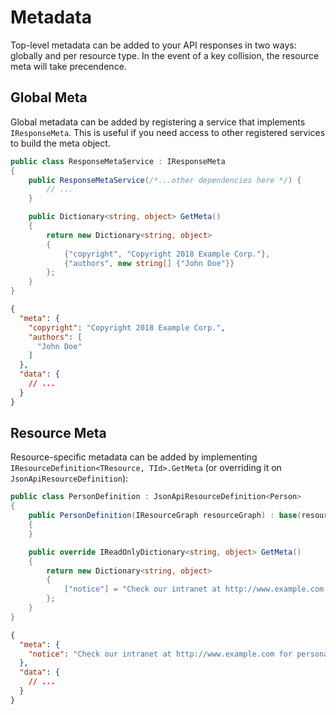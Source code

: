 # Metadata

Top-level metadata can be added to your API responses in two ways: globally and per resource type. In the event of a key collision, the resource meta will take precendence.

## Global Meta

Global metadata can be added by registering a service that implements `IResponseMeta`.
This is useful if you need access to other registered services to build the meta object.

```c#
public class ResponseMetaService : IResponseMeta
{
    public ResponseMetaService(/*...other dependencies here */) {
        // ...
    }

    public Dictionary<string, object> GetMeta()
    {
        return new Dictionary<string, object>
        {
            {"copyright", "Copyright 2018 Example Corp."},
            {"authors", new string[] {"John Doe"}}
        };
    }
}
```

```json
{
  "meta": {
    "copyright": "Copyright 2018 Example Corp.",
    "authors": [
      "John Doe"
    ]
  },
  "data": {
    // ...
  }
}
```

## Resource Meta

Resource-specific metadata can be added by implementing `IResourceDefinition<TResource, TId>.GetMeta` (or overriding it on `JsonApiResourceDefinition`):

```c#
public class PersonDefinition : JsonApiResourceDefinition<Person>
{
    public PersonDefinition(IResourceGraph resourceGraph) : base(resourceGraph)
    {
    }

    public override IReadOnlyDictionary<string, object> GetMeta()
    {
        return new Dictionary<string, object>
        {
            ["notice"] = "Check our intranet at http://www.example.com for personal details."
        };
    }
}
```

```json
{
  "meta": {
    "notice": "Check our intranet at http://www.example.com for personal details."
  },
  "data": {
    // ...
  }
}
```
